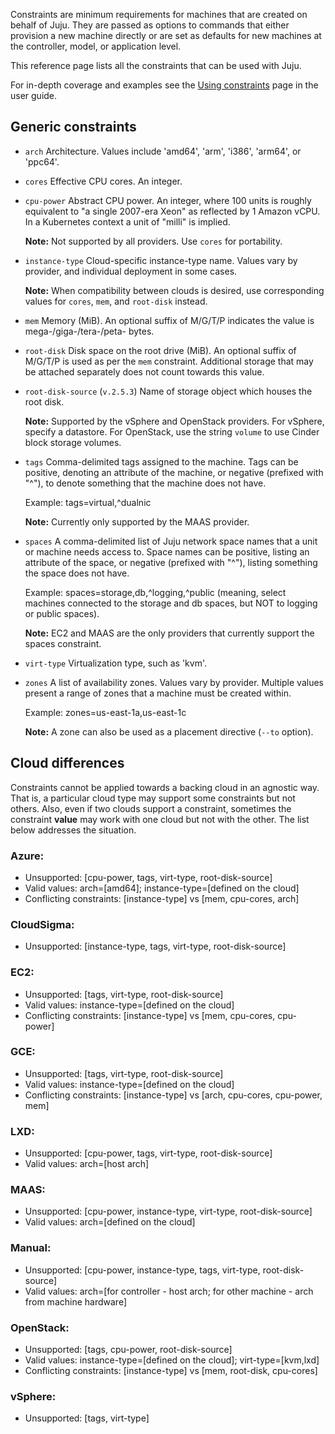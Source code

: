 <!--
Todo:
- Add constraints info for Oracle and Rackspace
- Confirm/explain: different clouds also dictate constraints that would conflict with other clouds and cannot be used in combination.
- Rethink: Cloud difference section (include examples of things that work?)
-->

Constraints are minimum requirements for machines that are created on behalf of Juju. They are passed as options to commands that either provision a new machine directly or are set as defaults for new machines at the controller, model, or application level.

This reference page lists all the constraints that can be used with Juju.

For in-depth coverage and examples see the [Using constraints](/t/using-constraints/1060) page in the user guide.

<h2 id="heading--generic-constraints">Generic constraints</h2>

- `arch`
Architecture. Values include 'amd64', 'arm', 'i386', 'arm64', or 'ppc64'.

- `cores`
Effective CPU cores. An integer.

- `cpu-power`
Abstract CPU power. An integer, where 100 units is roughly equivalent to "a single 2007-era Xeon" as reflected by 1 Amazon vCPU. In a Kubernetes context a unit of "milli" is implied.

    **Note:** Not supported by all providers. Use `cores` for portability.

- `instance-type`
Cloud-specific instance-type name. Values vary by provider, and individual deployment in some cases.

    **Note:** When compatibility between clouds is desired, use corresponding values for `cores`, `mem`, and `root-disk` instead.

- `mem`
Memory (MiB). An optional suffix of M/G/T/P indicates the value is mega-/giga-/tera-/peta- bytes.

- `root-disk`
Disk space on the root drive (MiB). An optional suffix of M/G/T/P is used as per the `mem` constraint. Additional storage that may be attached separately does not count towards this value.

- `root-disk-source` (`v.2.5.3`)
Name of storage object which houses the root disk.

  **Note:** Supported by the vSphere and OpenStack providers. For vSphere, specify a datastore. For OpenStack, use the string `volume` to use Cinder block storage volumes.

- `tags`
Comma-delimited tags assigned to the machine. Tags can be positive, denoting an attribute of the machine, or negative (prefixed with "^"), to denote something that the machine does not have.

  Example: tags=virtual,^dualnic

  **Note:** Currently only supported by the MAAS provider.

- `spaces`
A comma-delimited list of Juju network space names that a unit or machine needs access to. Space names can be positive, listing an attribute of the space, or negative (prefixed with "^"), listing something the space does not have.

  Example: spaces=storage,db,^logging,^public (meaning, select machines connected to the storage and db spaces, but NOT to logging or public spaces).

    **Note:** EC2 and MAAS are the only providers that currently support the spaces constraint.

- `virt-type`
Virtualization type, such as 'kvm'.

- `zones`
A list of availability zones. Values vary by provider. Multiple values present a range of zones that a machine must be created within.

  Example: zones=us-east-1a,us-east-1c

    **Note:** A zone can also be used as a placement directive (`--to` option).

<h2 id="heading--cloud-differences">Cloud differences</h2>

Constraints cannot be applied towards a backing cloud in an agnostic way. That is, a particular cloud type may support some constraints but not others. Also, even if two clouds support a constraint, sometimes the constraint **value** may work with one cloud but not with the other. The list below addresses the situation.

<h3 id="heading--azure">Azure:</h3>

- Unsupported: [cpu-power, tags, virt-type, root-disk-source]
- Valid values: arch=[amd64]; instance-type=[defined on the cloud]
- Conflicting constraints: [instance-type] vs [mem, cpu-cores, arch]

<h3 id="heading--cloudsigma">CloudSigma:</h3>

- Unsupported: [instance-type, tags, virt-type, root-disk-source]

<h3 id="heading--ec2">EC2:</h3>

- Unsupported: [tags, virt-type, root-disk-source]
- Valid values: instance-type=[defined on the cloud]
- Conflicting constraints: [instance-type] vs [mem, cpu-cores, cpu-power]

<h3 id="heading--gce">GCE:</h3>

- Unsupported: [tags, virt-type, root-disk-source]
- Valid values: instance-type=[defined on the cloud]
- Conflicting constraints: [instance-type] vs [arch, cpu-cores, cpu-power, mem]

<h3 id="heading--lxd">LXD:</h3>

- Unsupported: [cpu-power, tags, virt-type, root-disk-source]
- Valid values: arch=[host arch]

<h3 id="heading--maas">MAAS:</h3>

- Unsupported: [cpu-power, instance-type, virt-type, root-disk-source]
- Valid values: arch=[defined on the cloud]

<h3 id="heading--manual">Manual:</h3>

- Unsupported: [cpu-power, instance-type, tags, virt-type, root-disk-source]
- Valid values: arch=[for controller - host arch; for other machine - arch from machine hardware]

<h3 id="heading--openstack">OpenStack:</h3>

- Unsupported: [tags, cpu-power, root-disk-source]
- Valid values: instance-type=[defined on the cloud]; virt-type=[kvm,lxd]
- Conflicting constraints: [instance-type] vs [mem, root-disk, cpu-cores]

<h3 id="heading--vsphere">vSphere:</h3>

- Unsupported: [tags, virt-type]
